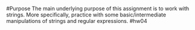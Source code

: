 #Purpose
The main underlying purpose of this assignment is to work with strings. More specifically, 
 practice with some basic/intermediate manipulations of strings and regular expressions.
#hw04
